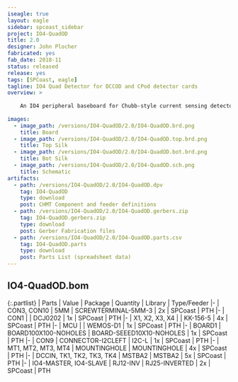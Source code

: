 ```yaml
---
iseagle: true
layout: eagle
sidebar: spcoast_sidebar
project: IO4-QuadOD
title: 2.0
designer: John Plocher
fabricated: yes
fab_date: 2018-11
status: released
release: yes
tags: [SPCoast, eagle]
tagline: IO4 Quad Detector for DCCOD and CPod detector cards
overview: >
    
    An IO4 peripheral baseboard for Chubb-style current sensing detectors.
    
images:
  - image_path: /versions/IO4-QuadOD/2.0/IO4-QuadOD.brd.png
    title: Board
  - image_path: /versions/IO4-QuadOD/2.0/IO4-QuadOD.top.brd.png
    title: Top Silk
  - image_path: /versions/IO4-QuadOD/2.0/IO4-QuadOD.bot.brd.png
    title: Bot Silk
  - image_path: /versions/IO4-QuadOD/2.0/IO4-QuadOD.sch.png
    title: Schematic
artifacts:
  - path: /versions/IO4-QuadOD/2.0/IO4-QuadOD.dpv
    tag: IO4-QuadOD
    type: download
    post: CHMT Component and feeder definitions
  - path: /versions/IO4-QuadOD/2.0/IO4-QuadOD.gerbers.zip
    tag: IO4-QuadOD.gerbers.zip
    type: download
    post: Gerber Fabrication files
  - path: /versions/IO4-QuadOD/2.0/IO4-QuadOD.parts.csv
    tag: IO4-QuadOD.parts
    type: download
    post: Parts List (spreadsheet data)
---
```


## IO4-QuadOD.bom

{:.partlist}
| Parts | Value | Package | Quantity | Library | Type/Feeder
|-
| CON3, CON10 | 5MM | SCREWTERMINAL-5MM-3 | 2x | SPCoast | PTH
|-
| CON1 |  | DCJ0202 | 1x | SPCoast | PTH
|-
| X1, X2, X3, X4 |  | KK-156-5 | 4x | SPCoast | PTH
|-
| MCU |  | WEMOS-D1 | 1x | SPCoast | PTH
|-
| BOARD1 | BOARD100X100-NOHOLES | BOARD-SEEED10X10-NOHOLES | 1x | SPCoast | PTH
|-
| CON9 | CONNECTOR-I2CLEFT | I2C-L | 1x | SPCoast | PTH
|-
| MT1, MT2, MT3, MT4 | MOUNTINGHOLE | MOUNTINGHOLE | 4x | SPCoast | PTH
|-
| DCCIN, TK1, TK2, TK3, TK4 | MSTBA2 | MSTBA2 | 5x | SPCoast | PTH
|-
| IO4-MASTER, IO4-SLAVE | RJ12-INV | RJ25-INVERTED | 2x | SPCoast | PTH
